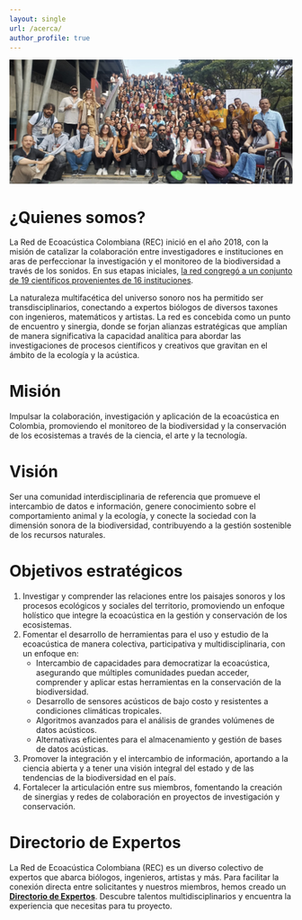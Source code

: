 ```yaml
---
layout: single
url: /acerca/
author_profile: true
---
```


![Miembros REC](/assets/images/2ccbe/participantes_2ccbe.jpg)

# ¿Quienes somos?

La Red de Ecoacústica Colombiana (REC) inició en el año 2018, con la misión de catalizar la colaboración entre investigadores e instituciones en aras de perfeccionar la investigación y el monitoreo de la biodiversidad a través de los sonidos. En sus etapas iniciales, [la red congregó a un conjunto de 19 científicos provenientes de 16 instituciones](http://reporte.humboldt.org.co/biodiversidad/2018/cap1/103/#seccion1).

La naturaleza multifacética del universo sonoro nos ha permitido ser transdisciplinarios, conectando a expertos biólogos de diversos taxones con ingenieros, matemáticos y artistas. La red es concebida como un punto de encuentro y sinergia, donde se forjan alianzas estratégicas que amplían de manera significativa la capacidad analítica para abordar las investigaciones de procesos científicos y creativos que gravitan en el ámbito de la ecología y la acústica.

# Misión
Impulsar la colaboración, investigación y aplicación de la ecoacústica en Colombia, promoviendo el monitoreo de la biodiversidad y la conservación de los ecosistemas a través de la ciencia, el arte y la tecnología.

# Visión
Ser una comunidad interdisciplinaria de referencia que promueve el intercambio de datos e información, genere conocimiento sobre el comportamiento animal y la ecología, y conecte la sociedad con la dimensión sonora de la biodiversidad, contribuyendo a la gestión sostenible de los recursos naturales.

# Objetivos estratégicos
1. Investigar y comprender las relaciones entre los paisajes sonoros y los procesos ecológicos y sociales del territorio, promoviendo un enfoque holístico que integre la ecoacústica en la gestión y conservación de los ecosistemas.
2. Fomentar el desarrollo de herramientas para el uso y estudio de la ecoacústica de manera colectiva, participativa y multidisciplinaria, con un enfoque en:
   * Intercambio de capacidades para democratizar la ecoacústica, asegurando que múltiples comunidades puedan acceder, comprender y aplicar estas herramientas en la conservación de la biodiversidad.
   * Desarrollo de sensores acústicos de bajo costo y resistentes a condiciones climáticas tropicales.
   * Algoritmos avanzados para el análisis de grandes volúmenes de datos acústicos.
   * Alternativas eficientes para el almacenamiento y gestión de bases de datos acústicas.
3. Promover la integración y el intercambio de información, aportando a la ciencia abierta y a tener una visión integral del estado y de las tendencias de la biodiversidad en el país.
4. Fortalecer la articulación entre sus miembros, fomentando la creación de sinergias y redes de colaboración en proyectos de investigación y conservación.

# Directorio de Expertos

La Red de Ecoacústica Colombiana (REC) es un diverso colectivo de expertos que abarca biólogos, ingenieros, artistas y más. Para facilitar la conexión directa entre solicitantes y nuestros miembros, hemos creado un [**Directorio de Expertos**](https://docs.google.com/spreadsheets/d/1Nlvn-JLPBr4x0wEq43xPlC5xKUbIGSYr/edit?usp=sharing&ouid=114824816126952175436&rtpof=true&sd=true). Descubre talentos multidisciplinarios y encuentra la experiencia que necesitas para tu proyecto. 
